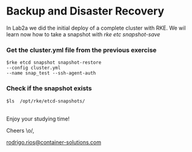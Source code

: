 <h1> Backup and Disaster Recovery </h1>

   In Lab2a we did the initial deploy of a complete cluster with RKE. We wil learn now how to take a snapshot with *rke etc snapshot-save*


<h3>Get the cluster.yml file from the previous exercise </h3>


    $rke etcd snapshot snapshot-restore
    --config cluster.yml 
    --name snap_test --ssh-agent-auth


<h3>Check if the snapshot exists </h3>

    $ls  /opt/rke/etcd-snapshots/

<br>
Enjoy your studying time! 

Cheers \o/,

rodrigo.rios@container-solutions.com

